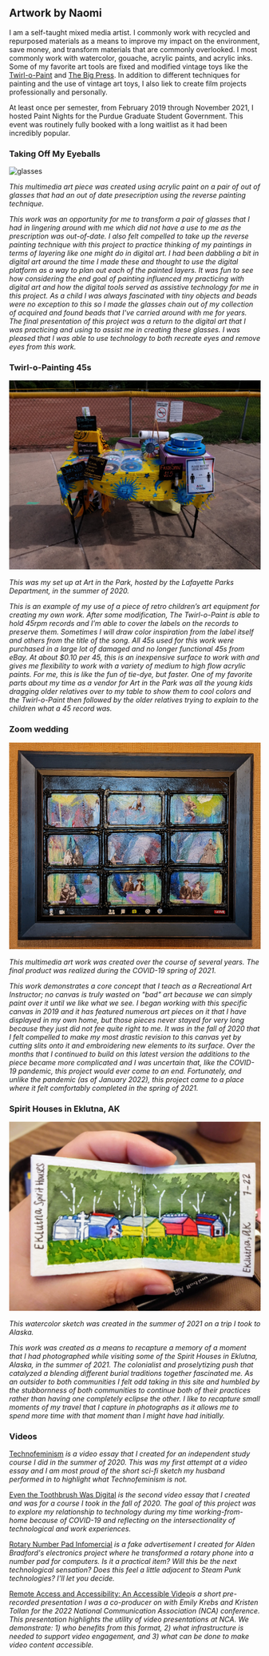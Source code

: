 ## Artwork by Naomi
I am a self-taught mixed media artist. I commonly work with recycled and repurposed materials as a means to improve my impact on the environment, save money, and transform materials that are commonly overlooked. I most commonly work with watercolor, gouache, acrylic paints, and acrylic inks. Some of my favorite art tools are fixed and modified vintage toys like the [Twirl-o-Paint](https://www.industrialartifacts.net/products/vintage-twirl-o-paint-childrens-painting-turntable?variant=13256531771435) and [The Big Press](https://media.hibid.com/img.axd?id=4392046215&wid=&p=&ext=&w=0&h=0&t=&lp=&c=True&wt=False&sz=Max&rt=0&checksum=ZyLkULNan0e4jF917H84vMtV0qjFPo2A). In addition to different techniques for painting and the use of vintage art toys, I also liek to create film projects professionally and personally.

At least once per semester, from February 2019 through November 2021, I hosted Paint Nights for the Purdue Graduate Student Government. This event was routinely fully booked with a long waitlist as it had been incredibly popular. 

### Taking Off My Eyeballs
![glasses](glasses.png)

_This multimedia art piece was created using acrylic paint on a pair of out of glasses that had an out of date presecription using the reverse painting technique._

_This work was an opportunity for me to transform a pair of glasses that I had in lingering around with me which did not have a use to me as the prescription was out-of-date. I also felt compelled to take up the reverse painting technique with this project to practice thinking of my paintings in terms of layering like one might do in digital art. I had been dabbling a bit in digital art around the time I made these and thought to use the digital platform as a way to plan out each of the painted layers. It was fun to see how considering the end goal of painting influenced my practicing with digital art and how the digital tools served as assistive technology for me in this project. As a child I was always fascinated with tiny objects and beads were no exception to this so I made the glasses chain out of my collection of acquired and found beads that I've carried around with me for years. The final presentation of this project was a return to the digital art that I was practicing and using to assist me in creating these glasses. I was pleased that I was able to use technology to both recreate eyes and remove eyes from this work._

### Twirl-o-Painting 45s
![45s](twirl_paint.jpg)

_This was my set up at Art in the Park, hosted by the Lafayette Parks Department, in the summer of 2020._

_This is an example of my use of a piece of retro children’s art equipment for creating my own work. After some modification, The Twirl-o-Paint is able to hold 45rpm records and I’m able to cover the labels on the records to preserve them. Sometimes I will draw color inspiration from the label itself and others from the title of the song. All 45s used for this work were purchased in a large lot of damaged and no longer functional 45s from eBay. At about $0.10 per 45, this is an inexpensive surface to work with and gives me flexibility to work with a variety of medium to high flow acrylic paints. For me, this is like the fun of tie-dye, but faster. One of my favorite parts about my time as a vendor for Art in the Park was all the young kids dragging older relatives over to my table to show them to cool colors and the Twirl-o-Paint then followed by the older relatives trying to explain to the children what a 45 record was._ 

### Zoom wedding
![zoom wedding art work](zoom_wedding.jpg)

_This multimedia art work was created over the course of several years. The final product was realized during the COVID-19 spring of 2021._

_This work demonstrates a core concept that I teach as a Recreational Art Instructor; no canvas is truly wasted on "bad" art because we can simply paint over it until we like what we see. I began working with this specific canvas in 2019 and it has featured numerous art pieces on it that I have displayed in my own home, but those pieces never stayed for very long because they just did not fee quite right to me. It was in the fall of 2020 that I felt compelled to make my most drastic revision to this canvas yet by cutting slits onto it and embroidering new elements to its surface. Over the months that I continued to build on this latest version the additions to the piece became more complicated and I was uncertain that, like the COVID-19 pandemic, this project would ever come to an end. Fortunately, and unlike the pandemic (as of January 2022), this project came to a place where it felt comfortably completed in the spring of 2021._

### Spirit Houses in Eklutna, AK
![spirit houses](spirit_houses.jpg)

_This watercolor sketch was created in the summer of 2021 on a trip I took to Alaska._

_This work was created as a means to recapture a memory of a moment that I had photographed while visiting some of the Spirit Houses in Eklutna, Alaska, in the summer of 2021. The colonialist and proselytizing push that catalyzed a blending different burial traditions together fascinated me. As an outsider to both communities I felt odd taking in this site and humbled by the stubbornness of both communities to continue both of their practices rather than having one completely eclipse the other. I like to recapture small moments of my travel that I capture in photographs as it allows me to spend more time with that moment than I might have had initially._

### Videos

[Technofeminism](https://youtu.be/VaXiNDdpK90) _is a video essay that I created for an independent study course I did in the summer of 2020. This was my first attempt at a video essay and I am most proud of the short sci-fi sketch my husband performed in to highlight what Technofeminism is not._

[Even the Toothbrush Was Digital](https://youtu.be/UEXgznoUKl4) _is the second video essay that I created and was for a course I took in the fall of 2020. The goal of this project was to explore my relationship to technology during my time working-from-home because of COVID-19 and reflecting on the intersectionality of technological and work experiences._

[Rotary Number Pad Infomercial](https://youtu.be/16BeWr7bywQ) _is a fake advertisement I created for Alden Bradford's electronics project where he transformed a rotary phone into a number pad for computers. Is it a practical item? Will this be the next technological sensation? Does this feel a little adjacent to Steam Punk technologies? I'll let you decide._

[Remote Access and Accessibility: An Accessible Video](https://www.youtube.com/watch?v=oEXz5LoXmtM)_is a short pre-recorded presentation I was a co-producer on with Emily Krebs and Kristen Tollan for the 2022 National Communication Association (NCA) conference. This presentation highlights the utility of video presentations at NCA. We demonstrate: 1) who benefits from this format, 2) what infrastructure is needed to support video engagement, and 3) what can be done to make video content accessible._

